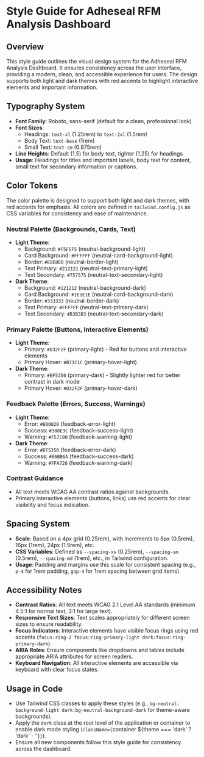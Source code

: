 # Style Guide for Adheseal RFM Analysis Dashboard

## Overview

This style guide outlines the visual design system for the Adheseal RFM Analysis Dashboard. It ensures consistency across the user interface, providing a modern, clean, and accessible experience for users. The design supports both light and dark themes with red accents to highlight interactive elements and important information.

## Typography System

- **Font Family**: Roboto, sans-serif (default for a clean, professional look)
- **Font Sizes**:
  - Headings: `text-xl` (1.25rem) to `text-2xl` (1.5rem)
  - Body Text: `text-base` (1rem)
  - Small Text: `text-sm` (0.875rem)
- **Line Heights**: Default (1.5) for body text, tighter (1.25) for headings
- **Usage**: Headings for titles and important labels, body text for content, small text for secondary information or captions.

## Color Tokens

The color palette is designed to support both light and dark themes, with red accents for emphasis. All colors are defined in `tailwind.config.js` as CSS variables for consistency and ease of maintenance.

### Neutral Palette (Backgrounds, Cards, Text)

- **Light Theme**:
  - Background: `#F5F5F5` (neutral-background-light)
  - Card Background: `#FFFFFF` (neutral-card-background-light)
  - Border: `#E0E0E0` (neutral-border-light)
  - Text Primary: `#212121` (neutral-text-primary-light)
  - Text Secondary: `#757575` (neutral-text-secondary-light)
- **Dark Theme**:
  - Background: `#121212` (neutral-background-dark)
  - Card Background: `#1E1E1E` (neutral-card-background-dark)
  - Border: `#333333` (neutral-border-dark)
  - Text Primary: `#FFFFFF` (neutral-text-primary-dark)
  - Text Secondary: `#B3B3B3` (neutral-text-secondary-dark)

### Primary Palette (Buttons, Interactive Elements)

- **Light Theme**:
  - Primary: `#D32F2F` (primary-light) - Red for buttons and interactive elements
  - Primary Hover: `#B71C1C` (primary-hover-light)
- **Dark Theme**:
  - Primary: `#EF5350` (primary-dark) - Slightly lighter red for better contrast in dark mode
  - Primary Hover: `#D32F2F` (primary-hover-dark)

### Feedback Palette (Errors, Success, Warnings)

- **Light Theme**:
  - Error: `#B00020` (feedback-error-light)
  - Success: `#388E3C` (feedback-success-light)
  - Warning: `#F57C00` (feedback-warning-light)
- **Dark Theme**:
  - Error: `#EF5350` (feedback-error-dark)
  - Success: `#66BB6A` (feedback-success-dark)
  - Warning: `#FFA726` (feedback-warning-dark)

### Contrast Guidance

- All text meets WCAG AA contrast ratios against backgrounds.
- Primary interactive elements (buttons, links) use red accents for clear visibility and focus indication.

## Spacing System

- **Scale**: Based on a 4px grid (0.25rem), with increments to 8px (0.5rem), 16px (1rem), 24px (1.5rem), etc.
- **CSS Variables**: Defined as `--spacing-xs` (0.25rem), `--spacing-sm` (0.5rem), `--spacing-md` (1rem), etc., in Tailwind configuration.
- **Usage**: Padding and margins use this scale for consistent spacing (e.g., `p-4` for 1rem padding, `gap-4` for 1rem spacing between grid items).

## Accessibility Notes

- **Contrast Ratios**: All text meets WCAG 2.1 Level AA standards (minimum 4.5:1 for normal text, 3:1 for large text).
- **Responsive Text Sizes**: Text scales appropriately for different screen sizes to ensure readability.
- **Focus Indicators**: Interactive elements have visible focus rings using red accents (`focus:ring-2 focus:ring-primary-light dark:focus:ring-primary-dark`).
- **ARIA Roles**: Ensure components like dropdowns and tables include appropriate ARIA attributes for screen readers.
- **Keyboard Navigation**: All interactive elements are accessible via keyboard with clear focus states.

## Usage in Code

- Use Tailwind CSS classes to apply these styles (e.g., `bg-neutral-background-light dark:bg-neutral-background-dark` for theme-aware backgrounds).
- Apply the `dark` class at the root level of the application or container to enable dark mode styling (`className={`container ${theme === 'dark' ? 'dark' : ''}`}`).
- Ensure all new components follow this style guide for consistency across the dashboard.
